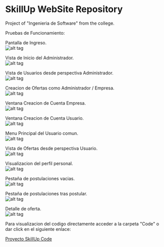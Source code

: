 # SkillUp WebSite Repository 
Project of "Ingenieria de Software" from the college.

Pruebas de Funcionamiento:

Pantalla de Ingreso. <br>
![alt tag](https://github.com/Albertio/SkillUpWebSite/blob/main/Images/1.jpg)

Vista de Inicio del Administrador. <br>
![alt tag](https://github.com/Albertio/SkillUpWebSite/blob/main/Images/2.jpg)

Vista de Usuarios desde perspectiva Administrador. <br>
![alt tag](https://github.com/Albertio/SkillUpWebSite/blob/main/Images/3.jpg)

Creacion de Ofertas como Administrador / Empresa. <br>
![alt tag](https://github.com/Albertio/SkillUpWebSite/blob/main/Images/4.jpg)

Ventana Creacion de Cuenta Empresa. <br>
![alt tag](https://github.com/Albertio/SkillUpWebSite/blob/main/Images/6.jpg)

Ventana Creacion de Cuenta Usuario. <br>
![alt tag](https://github.com/Albertio/SkillUpWebSite/blob/main/Images/7.jpg)

Menu Principal del Usuario comun. <br>
![alt tag](https://github.com/Albertio/SkillUpWebSite/blob/main/Images/8.jpg)

Vista de Ofertas desde perspectiva Usuario. <br>
![alt tag](https://github.com/Albertio/SkillUpWebSite/blob/main/Images/9.jpg)

Visualizacion del perfil personal. <br>
![alt tag](https://github.com/Albertio/SkillUpWebSite/blob/main/Images/10.jpg)

Pestaña de postulaciones vacias. <br>
![alt tag](https://github.com/Albertio/SkillUpWebSite/blob/main/Images/11.jpg)

Pestaña de postulaciones tras postular. <br>
![alt tag](https://github.com/Albertio/SkillUpWebSite/blob/main/Images/12.jpg)

Detalle de oferta. <br>
![alt tag](https://github.com/Albertio/SkillUpWebSite/blob/main/Images/13.jpg)

Para visualizacion del codigo directamente acceder a la carpeta "Code" o dar click en el siguiente enlace:

<a href="https://github.com/Albertio/SkillUpWebSite/tree/main/Code">Proyecto SkillUp Code</a><br>
